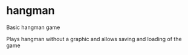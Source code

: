 # hangman
Basic hangman game

Plays hangman without a graphic and allows saving and loading of the game